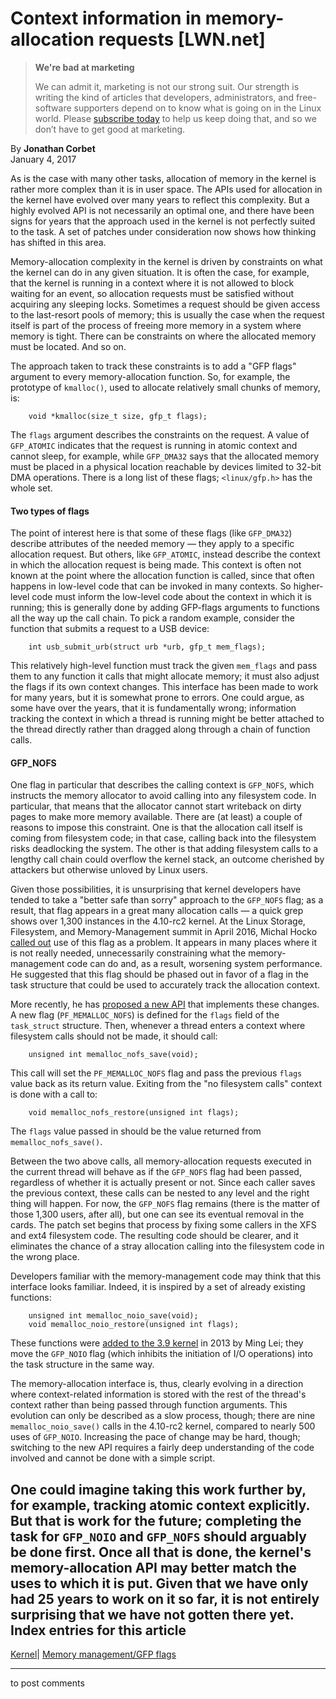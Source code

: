 # Context information in memory-allocation requests [LWN.net]

> **We're bad at marketing**
> 
> We can admit it, marketing is not our strong suit. Our strength is writing the kind of articles that developers, administrators, and free-software supporters depend on to know what is going on in the Linux world. Please [subscribe today](/Promo/nsn-bad/subscribe) to help us keep doing that, and so we don’t have to get good at marketing. 

By **Jonathan Corbet**  
January 4, 2017 

As is the case with many other tasks, allocation of memory in the kernel is rather more complex than it is in user space. The APIs used for allocation in the kernel have evolved over many years to reflect this complexity. But a highly evolved API is not necessarily an optimal one, and there have been signs for years that the approach used in the kernel is not perfectly suited to the task. A set of patches under consideration now shows how thinking has shifted in this area. 

Memory-allocation complexity in the kernel is driven by constraints on what the kernel can do in any given situation. It is often the case, for example, that the kernel is running in a context where it is not allowed to block waiting for an event, so allocation requests must be satisfied without acquiring any sleeping locks. Sometimes a request should be given access to the last-resort pools of memory; this is usually the case when the request itself is part of the process of freeing more memory in a system where memory is tight. There can be constraints on where the allocated memory must be located. And so on. 

The approach taken to track these constraints is to add a "GFP flags" argument to every memory-allocation function. So, for example, the prototype of `kmalloc()`, used to allocate relatively small chunks of memory, is: 
    
    
        void *kmalloc(size_t size, gfp_t flags);
    

The `flags` argument describes the constraints on the request. A value of `GFP_ATOMIC` indicates that the request is running in atomic context and cannot sleep, for example, while `GFP_DMA32` says that the allocated memory must be placed in a physical location reachable by devices limited to 32-bit DMA operations. There is a long list of these flags; `<linux/gfp.h>` has the whole set. 

#### Two types of flags

The point of interest here is that some of these flags (like `GFP_DMA32`) describe attributes of the needed memory — they apply to a specific allocation request. But others, like `GFP_ATOMIC`, instead describe the context in which the allocation request is being made. This context is often not known at the point where the allocation function is called, since that often happens in low-level code that can be invoked in many contexts. So higher-level code must inform the low-level code about the context in which it is running; this is generally done by adding GFP-flags arguments to functions all the way up the call chain. To pick a random example, consider the function that submits a request to a USB device: 
    
    
        int usb_submit_urb(struct urb *urb, gfp_t mem_flags);
    

This relatively high-level function must track the given `mem_flags` and pass them to any function it calls that might allocate memory; it must also adjust the flags if its own context changes. This interface has been made to work for many years, but it is somewhat prone to errors. One could argue, as some have over the years, that it is fundamentally wrong; information tracking the context in which a thread is running might be better attached to the thread directly rather than dragged along through a chain of function calls. 

#### GFP_NOFS

One flag in particular that describes the calling context is `GFP_NOFS`, which instructs the memory allocator to avoid calling into any filesystem code. In particular, that means that the allocator cannot start writeback on dirty pages to make more memory available. There are (at least) a couple of reasons to impose this constraint. One is that the allocation call itself is coming from filesystem code; in that case, calling back into the filesystem risks deadlocking the system. The other is that adding filesystem calls to a lengthy call chain could overflow the kernel stack, an outcome cherished by attackers but otherwise unloved by Linux users. 

Given those possibilities, it is unsurprising that kernel developers have tended to take a "better safe than sorry" approach to the `GFP_NOFS` flag; as a result, that flag appears in a great many allocation calls — a quick grep shows over 1,300 instances in the 4.10-rc2 kernel. At the Linux Storage, Filesystem, and Memory-Management summit in April 2016, Michal Hocko [called out](/Articles/684437/) use of this flag as a problem. It appears in many places where it is not really needed, unnecessarily constraining what the memory-management code can do and, as a result, worsening system performance. He suggested that this flag should be phased out in favor of a flag in the task structure that could be used to accurately track the allocation context. 

More recently, he has [proposed a new API](/Articles/709356/) that implements these changes. A new flag (`PF_MEMALLOC_NOFS`) is defined for the `flags` field of the `task_struct` structure. Then, whenever a thread enters a context where filesystem calls should not be made, it should call: 
    
    
        unsigned int memalloc_nofs_save(void);
    

This call will set the `PF_MEMALLOC_NOFS` flag and pass the previous `flags` value back as its return value. Exiting from the "no filesystem calls" context is done with a call to: 
    
    
        void memalloc_nofs_restore(unsigned int flags);
    

The `flags` value passed in should be the value returned from `memalloc_nofs_save()`. 

Between the two above calls, all memory-allocation requests executed in the current thread will behave as if the `GFP_NOFS` flag had been passed, regardless of whether it is actually present or not. Since each caller saves the previous context, these calls can be nested to any level and the right thing will happen. For now, the `GFP_NOFS` flag remains (there is the matter of those 1,300 users, after all), but one can see its eventual removal in the cards. The patch set begins that process by fixing some callers in the XFS and ext4 filesystem code. The resulting code should be clearer, and it eliminates the chance of a stray allocation calling into the filesystem code in the wrong place. 

Developers familiar with the memory-management code may think that this interface looks familiar. Indeed, it is inspired by a set of already existing functions: 
    
    
        unsigned int memalloc_noio_save(void);
        void memalloc_noio_restore(unsigned int flags);
    

These functions were [added to the 3.9 kernel](https://git.kernel.org/linus/21caf2fc1931b485483ddd254b634fa8f0099963) in 2013 by Ming Lei; they move the `GFP_NOIO` flag (which inhibits the initiation of I/O operations) into the task structure in the same way. 

The memory-allocation interface is, thus, clearly evolving in a direction where context-related information is stored with the rest of the thread's context rather than being passed through function arguments. This evolution can only be described as a slow process, though; there are nine `memalloc_noio_save()` calls in the 4.10-rc2 kernel, compared to nearly 500 uses of `GFP_NOIO`. Increasing the pace of change may be hard, though; switching to the new API requires a fairly deep understanding of the code involved and cannot be done with a simple script. 

One could imagine taking this work further by, for example, tracking atomic context explicitly. But that is work for the future; completing the task for `GFP_NOIO` and `GFP_NOFS` should arguably be done first. Once all that is done, the kernel's memory-allocation API may better match the uses to which it is put. Given that we have only had 25 years to work on it so far, it is not entirely surprising that we have not gotten there yet.  
Index entries for this article  
---  
[Kernel](/Kernel/Index)| [Memory management/GFP flags](/Kernel/Index#Memory_management-GFP_flags)  
  


* * *

to post comments 
